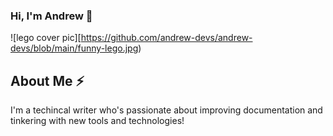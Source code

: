 ### Hi, I'm Andrew 👋

![lego cover pic][https://github.com/andrew-devs/andrew-devs/blob/main/funny-lego.jpg)

## About Me ⚡
I'm a techincal writer who's passionate about improving documentation and tinkering with new tools and technologies!
